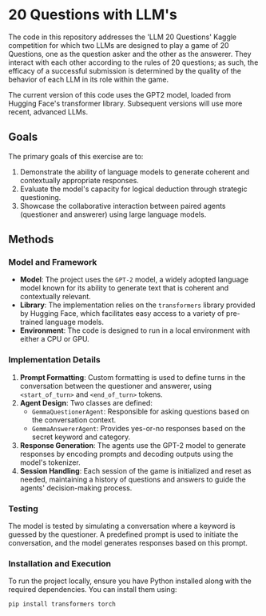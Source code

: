# 20 Questions with LLM's
The code in this repository addresses the 'LLM 20 Questions' Kaggle competition for which two LLMs are designed to play a game of 20 Questions, one as the question asker and the other as the answerer. They interact with each other according to the rules of 20 questions; as such, the efficacy of a successful submission is determined by the quality of the behavior of each LLM in its role within the game.

The current version of this code uses the GPT2 model, loaded from Hugging Face's transformer library. Subsequent versions will use more recent, advanced LLMs.


## Goals

The primary goals of this exercise are to:

1. Demonstrate the ability of language models to generate coherent and contextually appropriate responses.
2. Evaluate the model's capacity for logical deduction through strategic questioning.
3. Showcase the collaborative interaction between paired agents (questioner and answerer) using large language models.

## Methods

### Model and Framework

- **Model**: The project uses the `GPT-2` model, a widely adopted language model known for its ability to generate text that is coherent and contextually relevant.
- **Library**: The implementation relies on the `transformers` library provided by Hugging Face, which facilitates easy access to a variety of pre-trained language models.
- **Environment**: The code is designed to run in a local environment with either a CPU or GPU.

### Implementation Details

1. **Prompt Formatting**: Custom formatting is used to define turns in the conversation between the questioner and answerer, using `<start_of_turn>` and `<end_of_turn>` tokens.
2. **Agent Design**: Two classes are defined:
   - `GemmaQuestionerAgent`: Responsible for asking questions based on the conversation context.
   - `GemmaAnswererAgent`: Provides yes-or-no responses based on the secret keyword and category.
3. **Response Generation**: The agents use the GPT-2 model to generate responses by encoding prompts and decoding outputs using the model's tokenizer.
4. **Session Handling**: Each session of the game is initialized and reset as needed, maintaining a history of questions and answers to guide the agents' decision-making process.

### Testing

The model is tested by simulating a conversation where a keyword is guessed by the questioner. A predefined prompt is used to initiate the conversation, and the model generates responses based on this prompt.

### Installation and Execution

To run the project locally, ensure you have Python installed along with the required dependencies. You can install them using:

```bash
pip install transformers torch

